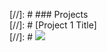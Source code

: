 [//]: # ### Projects   
[//]: # [Project 1 Title]  
[//]: # <img src="images/dummy_thumbnail.jpg?raw=true"/>  
